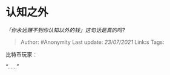 # 认知之外
*「你永远赚不到你认知以外的钱」这句话是真的吗?*

> Author: #Anonymity
> Last update: *23/07/2021* 
> Link:s
> Tags:   

 
比特币玩家：

“……”



